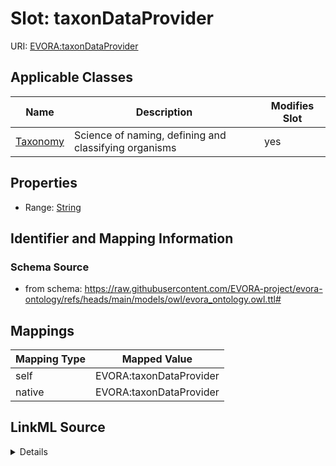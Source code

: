 

# Slot: taxonDataProvider



URI: [EVORA:taxonDataProvider](https://raw.githubusercontent.com/EVORA-project/evora-ontology/refs/heads/main/models/owl/evora_ontology.owl.ttl#taxonDataProvider)



<!-- no inheritance hierarchy -->





## Applicable Classes

| Name | Description | Modifies Slot |
| --- | --- | --- |
| [Taxonomy](Taxonomy.md) | Science of naming, defining and classifying organisms |  yes  |







## Properties

* Range: [String](String.md)





## Identifier and Mapping Information







### Schema Source


* from schema: https://raw.githubusercontent.com/EVORA-project/evora-ontology/refs/heads/main/models/owl/evora_ontology.owl.ttl#




## Mappings

| Mapping Type | Mapped Value |
| ---  | ---  |
| self | EVORA:taxonDataProvider |
| native | EVORA:taxonDataProvider |




## LinkML Source

<details>
```yaml
name: taxonDataProvider
from_schema: https://raw.githubusercontent.com/EVORA-project/evora-ontology/refs/heads/main/models/owl/evora_ontology.owl.ttl#
rank: 1000
alias: taxonDataProvider
domain_of:
- Taxonomy
range: string

```
</details>